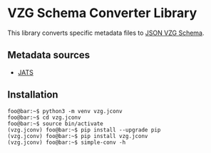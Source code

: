 # VZG Schema Converter Library

This library converts specific metadata files to [JSON VZG Schema](https://github.com/gbv/articleformat).

## Metadata sources

- [JATS](https://jats.nlm.nih.gov/archiving/)

## Installation

```console
foo@bar:~$ python3 -m venv vzg.jconv
foo@bar:~$ cd vzg.jconv
foo@bar:~$ source bin/activate
(vzg.jconv) foo@bar:~$ pip install --upgrade pip
(vzg.jconv) foo@bar:~$ pip install vzg.jconv
(vzg.jconv) foo@bar:~$ simple-conv -h
```
